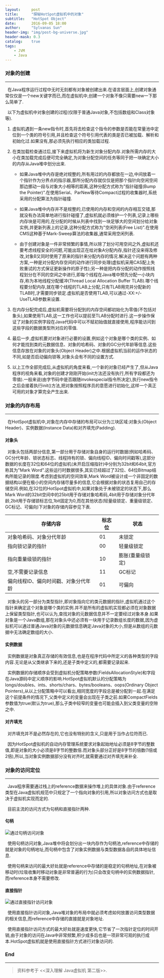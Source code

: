 ```yaml
---
layout:     post
title:      "探秘HotSpot虚拟机中的对象"
subtitle:   "HotSpot Object"
date:       2016-09-05 18:00
author:     "Sylvanas Sun"
header-img: "img/post-bg-universe.jpg"
header-mask: 0.3
catalog:    true
tags:
    - JVM
    - Java
---
```



### 对象的创建


----------


&nbsp;&nbsp;在Java程序运行过程中无时无刻都有对象被创建出来.在语言层面上,创建对象通常仅仅是一个new关键字而已,而在虚拟机中,创建一个对象不像只需要new一下那么简单了.

&nbsp;&nbsp;以下为虚拟机中对象创建的过程(仅限于普通Java对象,不包括数组和Class对象等).

 1. 虚拟机遇到一条new指令时,首先将去检查这个指令的参数是否能在常量池中定位到一个类的符号引用,并且检查这个符号引用代表的类是否已被加载、解析和初始化过.如果没有,那必须先执行相应的类加载过程.

 2. 在类加载检查通过后,接下来虚拟机将为新生对象分配内存.对象所需内存的大小在类加载完成后便可完全确定,为对象分配空间的任务等同于把一块确定大小的内存从Java堆中划分出来.
  
    - 如果Java堆中内存是绝对规整的,所有用过的内存都放在一边,中间放着一个指针作为分界点的指示器,那所分配内存就仅仅是把那个指针向空闲空间那边挪动一段与对象大小相等的距离,这种分配方式称为"指针碰撞(Bump the Pointer)".在使用Serial、ParNew等待Compact过程的收集器时,系统采用的分配算法为指针碰撞.

    - 如果Java堆中内存并不是规整的,已使用的内存和空闲的内存相互交错,那就没有办法简单地进行指针碰撞了,虚拟机就必须维护一个列表,记录上哪些内存块是可用的,在分配的时候从列表中找到一块足够大的空间划分给对象实例,并更新列表上的记录,这种分配方式称为"空闲列表(Free List)".在使用CMS这种基于Mark-Sweep算法的收集器,通常采用空闲列表.
    
    - 由于创建对象是一件非常频繁的事情,所以除了划分可用空间之外,虚拟机还要考虑线程安全的问题,可能出现正在给对象A分配内存,指针还没来得及修改,对象B又同时使用了原来的指针来分配内存的情况.解决这个问题有两种方案,一种是对分配内存空间的动作进行同步处理(虚拟机采用CAS配上失败重试的方式保证更新操作的原子性);另一种是把内存分配的动作按照线程划分在不同的空间之中进行,即每个线程在Java堆中预先分配一小块内存,称为本地线程分配缓冲(Thread Local Allocation Buffer TLAB).哪个线程要分配内存,就在哪个线程的TLAB上分配,只有TLAB用完并分配新的TLAB时,才需要同步锁定.虚拟机是否使用TLAB,可以通过-XX:+/-UseTLAB参数来设置.
    
 3. 在内存分配完成后,虚拟机需要将分配到的内存空间都初始化为零值(不包括对象头),如果使用TLAB,这一工作也可以提前至TLAB分配时进行.这一步操作保证了对象的实例字段在Java代码中可以不赋初始值就直接使用,程序能访问到这些字段的数据类型所对应的零值.

 4. 最后一步,虚拟机要对对象进行必要的设置,例如这个对象是哪个类的实例、如何才能找到类的元数据信息、对象的哈希码、对象的GC分代年龄等信息.这些信息存放在对象的对象头(Object Header)之中.根据虚拟机当前的运作状态的不同,如是否启动偏向锁等,对象头会有不同的设置方式.

 5. 以上工作全部完成后,从虚拟机的角度来看,一个新的对象已经产生了,但从Java程序的视角来看,对象的创建才刚刚开始(init方法还没有执行,所有字段都还为零值).一般来说(由字节码中是否跟随invokespecial指令所决定),执行new指令之后会接着执行init()方法,把对象按照程序员的意愿进行初始化,这样一个真正可用的对象才算完全产生出来.

### 对象的内存布局


----------


&nbsp;&nbsp;在HotSpot虚拟机中,对象在内存中存储的布局可以分为三块区域:对象头(Object Header)、实例数据(Instance Data)和对齐填充(Padding).

#### 对象头

&nbsp;&nbsp;对象头包括两部分信息,第一部分用于存储对象自身的运行时数据(例如哈希码、GC分代年龄、锁状态标志、线程持有的锁、偏向线程ID、偏向时间戳等),这部分数据的长度在32位和64位的虚拟机(未开启压缩指针)中分别为32bit和64bit,官方称其为"Mark Word".这些运行时数据很多,其实已经超过了32位、64位Bitmap结构所能记录的限度.考虑到虚拟机的空间效率,Mark Word被设计成一个非固定的数据结构以便在极小的空间内存储尽量多的信息,它会根据对象的状态复用自己的存储空间.例如,在32位的HotSpot虚拟机中,如果对象处于未被锁定的状态下,那么Mark Word的32bit空间中的25bit用于存储对象哈希码,4bit用于存储对象分代年龄,2bit用于存储锁标志位,1bit固定为0,而在其他状态(轻量级锁定、重量级锁定、GC标记、可偏向)下对象的存储内容参见下表.

| 存储内容                             | 标志位 | 状态             |
| ------------------------------------ | ------ | ---------------- |
| 对象哈希码、对象分代年龄             | 01     | 未锁定           |
| 指向锁记录的指针                     | 00     | 轻量级锁定       |
| 指向重量级锁的指针                   | 10     | 膨胀(重量级锁定) |
| 空,不需要记录信息                    | 11     | GC标记           |
| 偏向线程ID、偏向时间戳、对象分代年龄 | 01     | 可偏向           |

&nbsp;&nbsp;对象头的另一部分为类型指针,即对象指向它的类元数据的指针,虚拟机通过这个指针来确定这个对象是哪个类的实例.并不是所有的虚拟机实现都必须在对象数据上保留类型指针,也可以认为,查找对象的元数据信息并不一定要经过对象本身.如果对象是一个Java数组,那在对象头中还必须有一块用于记录数组长度的数据,因为虚拟机可以通过普通Java对象的元数据信息确定Java对象的大小,但是从数组的元数据中无法确定数组的大小.

#### 实例数据

&nbsp;&nbsp;实例数据是对象真正存储的有效信息,也是在程序代码中所定义的各种类型的字段内容.无论是从父类继承下来的,还是子类中定义的,都需要记录起来.

&nbsp;&nbsp;实例数据的存储顺序会受到虚拟机分配策略参数(FieldsAllocationStyle)和字段在Java源码中定义顺序的影响.HotSpot虚拟机默认的分配策略为longs/doubles、ints、shorts/chars、bytes/booleans、oops(Ordinary Object Pointers),从以上分配策略中可以看出,相同宽度的字段总是被分配到一起.在满足这个前提条件的情况下,父类中定义的变量会出现在子类之前.如果CompactFields参数值为true(默认为true),那么子类中较窄的变量也可能会插入到父类变量的空隙之中.

#### 对齐填充

&nbsp;&nbsp;对齐填充并不是必然存在的,它也没有特别的含义,只是用于当作占位符而已.

&nbsp;&nbsp;因为HotSpot虚拟机的自动内存管理系统要求对象起始地址必须是8字节的整数值,即是对象的大小必须是8字节的整数倍.而对象头部分正好是8字节的倍数(1倍或2倍),所以,当对象实例数据部分没有对齐时,就需要通过对齐填充来补全.

### 对象的访问定位


----------


&nbsp;&nbsp;Java程序需要通过栈上的reference数据来操作堆上的具体对象.由于reference类型在Java虚拟机规范中只规定了一个指向对象的引用,所以对象访问方式也是取决于虚拟机实现而定的.

&nbsp;&nbsp;目前主流的访问方式为句柄和直接指针两种.

#### 句柄

![通过句柄访问对象](http://ww1.sinaimg.cn/mw690/63503acbjw1f7l9o8a5qpj20tw0fhmyc.jpg)

&nbsp;&nbsp;使用句柄访问对象,Java堆中将会划分出一块内存作为句柄池,reference中存储的就是对象的句柄地址,而句柄中包含了对象实例数据与类型数据各自的具体地址信息.

&nbsp;&nbsp;使用句柄来访问的最大好处就是reference中存储的是稳定的句柄地址,在对象被移动时(垃圾收集时移动对象是非常普遍的行为)只会改变句柄中的实例数据指针,而reference本身不需要修改.

#### 直接指针

![通过直接指针访问对象](http://ww2.sinaimg.cn/mw690/63503acbjw1f7l9o8m90vj20tw0fhq3w.jpg)

&nbsp;&nbsp;使用直接指针访问对象,Java堆对象的布局中就必须考虑如何放置访问类型数据的相关信息,而reference中存储的直接就是对象地址.

&nbsp;&nbsp;使用直接指针访问方式的最大好处就是速度更快,它节省了一次指针定位的时间开销,由于对象的访问在Java中非常频繁,积少成多后也是一项非常可观的执行成本.HotSpot虚拟机就是使用直接指针方式进行对象访问的.

### End


----------


> 资料参考于 <<深入理解 Java虚拟机 第二版>>.